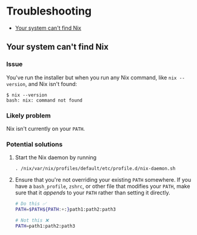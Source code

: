 # Troubleshooting

- [Your system can't find Nix](#your-system-cant-find-nix)

## Your system can't find Nix

### Issue

You've run the installer but when you run any Nix command, like `nix --version`, and Nix isn't found:

```shell
$ nix --version
bash: nix: command not found
```

### Likely problem

Nix isn't currently on your `PATH`.

### Potential solutions

1. Start the Nix daemon by running

   ```shell
   . /nix/var/nix/profiles/default/etc/profile.d/nix-daemon.sh
   ```

2. Ensure that you're not overriding your existing `PATH` somewhere.
   If you have a `bash_profile`, `zshrc`, or other file that modifies your `PATH`, make sure that it _appends_ to your `PATH` rather than setting it directly.

   ```bash
   # Do this ✅
   PATH=$PATH${PATH:+:}path1:path2:path3

   # Not this ❌
   PATH=path1:path2:path3
   ```
